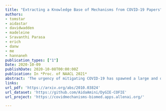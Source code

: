 ```yaml
---
title: "Extracting a Knowledge Base of Mechanisms from COVID-19 Papers"
authors:
- tomstar
- aidastar
- davidwadden
- madeleine
- Sravanthi Parasa
- erich
- danw
- me
- hannaneh
publication_types: ["1"]
Date: 2020-10-09
publishDate: 2020-10-08T00:00:00Z
publication: In *Proc. of NAACL 2021*
abstract: 'The urgency of mitigating COVID-19 has spawned a large and diverse body of scientific literature that is challenging for researchers to navigate. This explosion of information has stimulated interest in automated tools to help identify useful knowledge. We have pursued the use of methods for extracting diverse forms of mechanism relations from the natural language of scientific papers. We seek to identify concepts in COVID-19 and related literature which represent activities, functions, associations and causal relations, ranging from cellular processes to economic impacts. We formulate a broad, coarse-grained schema targeting mechanism relations between open, free-form entities. Our approach strikes a balance between expressivity and breadth that supports generalization across diverse concepts. We curate a dataset of scientific papers annotated according to our novel schema. Using an information extraction model trained on this new corpus, we construct a knowledge base (KB) of 2M mechanism relations, which we make publicly available. Our model is able to extract relations at an F1 at least twice that of baselines such as open IE or related scientific IE systems. We conduct experiments examining the ability of our system to retrieve relevant information on viral mechanisms of action, and on applications of AI to COVID-19 research. In both cases, our system identifies relevant information from our automatically-constructed knowledge base with high precision.'
links:
url_pdf: 'https://arxiv.org/abs/2010.03824'
url_dataset: 'https://github.com/AidaAmini/DyGIE-COFIE'
url_project: 'https://covidmechanisms-biomed.apps.allenai.org/'

---
```

